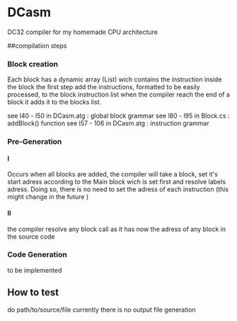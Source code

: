 # DCasm
DC32 compiler for my homemade CPU architecture

##compilation steps

### Block creation
Each block has a dynamic array (List) wich contains the instruction inside the block 
the first step add the instructions, formatted to be easily processed, to the block instruction list
when the compiler reach the end of a block it adds it to the blocks list.

see l40 - l50 in DCasm.atg : global block grammar
see l80 - l95 in Block.cs  : addBlock() function
see l57 - 106 in DCasm.atg : instruction grammar


### Pre-Generation

#### I
Occurs when all blocks are added, the compiler will take a block, set it's start adress according to the Main block wich is set first and resolve labels adress.
Doing so, there is no need to set the adress of each instruction (this might change in the future )

#### II
the compiler resolve any block call as it has now the adress of any block in the source code


### Code Generation
to be implemented


## How to test
do path/to/source/file
currently there is no output file generation

 


